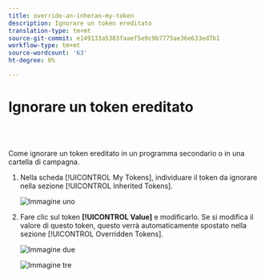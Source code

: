 ```yaml
---
title: override-an-inheran-my-token
description: Ignorare un token ereditato
translation-type: tm+mt
source-git-commit: e149133a5383faaef5e9c9b7775ae36e633ed7b1
workflow-type: tm+mt
source-wordcount: '63'
ht-degree: 0%

---
```



# Ignorare un token ereditato

<br> 

Come ignorare un token ereditato in un programma secondario o in una cartella di campagna.

1. Nella scheda [!UICONTROL My Tokens], individuare il token da ignorare nella sezione [!UICONTROL Inherited Tokens].

   ![Immagine uno](/help/sky/assets/my-tokens/override-an-inherited-my-token/override-an-inherited-my-token-1.png)

1. Fare clic sul token **[!UICONTROL Value]** e modificarlo. Se si modifica il valore di questo token, questo verrà automaticamente spostato nella sezione [!UICONTROL Overridden Tokens].

   ![Immagine due](/help/sky/assets/my-tokens/override-an-inherited-my-token/override-an-inherited-my-token-2.png)

   ![Immagine tre](/help/sky/assets/my-tokens/override-an-inherited-my-token/override-an-inherited-my-token-3.png)